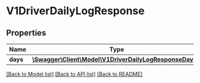 # V1DriverDailyLogResponse

## Properties
Name | Type | Description | Notes
------------ | ------------- | ------------- | -------------
**days** | [**\Swagger\Client\Model\V1DriverDailyLogResponseDays[]**](V1DriverDailyLogResponseDays.md) |  | [optional] 

[[Back to Model list]](../README.md#documentation-for-models) [[Back to API list]](../README.md#documentation-for-api-endpoints) [[Back to README]](../README.md)



